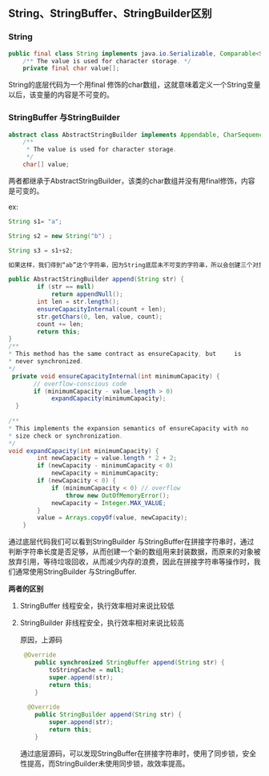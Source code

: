 ##  String、StringBuffer、StringBuilder区别

###   String

```java
public final class String implements java.io.Serializable, Comparable<String>, CharSequence {
    /** The value is used for character storage. */
    private final char value[];
```

String的底层代码为一个用final 修饰的char数组，这就意味着定义一个String变量以后，该变量的内容是不可变的。

### StringBuffer 与StringBuilder

```java
abstract class AbstractStringBuilder implements Appendable, CharSequence {
    /**
     * The value is used for character storage.
     */
    char[] value;

```

两者都继承于AbstractStringBuilder，该类的char数组并没有用final修饰，内容是可变的。

ex:

```java
String s1= "a";

String s2 = new String("b") ;

String s3 = s1+s2;

如果这样，我们得到“ab”这个字符串，因为String底层未不可变的字符串，所以会创建三个对象，都会占用内存，而这三个对象一直都未失去引用，所以jvm无法垃圾回收，造成内存资源的大量浪费，这在我们开发中是不推崇的，而StringBuilder 与StringBuffer则不存在这样的问题。
```

```java
public AbstractStringBuilder append(String str) {
        if (str == null)
            return appendNull();
        int len = str.length();
        ensureCapacityInternal(count + len);
        str.getChars(0, len, value, count);
        count += len;
        return this;
}
/**
* This method has the same contract as ensureCapacity, but 	   is
* never synchronized.
*/
 private void ensureCapacityInternal(int minimumCapacity) {
       // overflow-conscious code
       if (minimumCapacity - value.length > 0)
            expandCapacity(minimumCapacity);
  }
    
/**
* This implements the expansion semantics of ensureCapacity with no
* size check or synchronization.
*/
void expandCapacity(int minimumCapacity) {
        int newCapacity = value.length * 2 + 2;
        if (newCapacity - minimumCapacity < 0)
            newCapacity = minimumCapacity;
        if (newCapacity < 0) {
            if (minimumCapacity < 0) // overflow
                throw new OutOfMemoryError();
            newCapacity = Integer.MAX_VALUE;
        }
        value = Arrays.copyOf(value, newCapacity);
    }
```

通过底层代码我们可以看到StringBuilder 与StringBuffer在拼接字符串时，通过判断字符串长度是否足够，从而创建一个新的数组用来封装数据，而原来的对象被放弃引用，等待垃圾回收，从而减少内存的浪费，因此在拼接字符串等操作时，我们通常使用StringBuilder 与StringBuffer.

**两者的区别**

1. StringBuffer 线程安全，执行效率相对来说比较低

2. StringBuilder 非线程安全，执行效率相对来说比较高

   原因，上源码

   ```java
    @Override
       public synchronized StringBuffer append(String str) {
           toStringCache = null;
           super.append(str);
           return this;
       }
       
     @Override
       public StringBuilder append(String str) {
           super.append(str);
           return this;
       }
   ```

   通过底层源码，可以发现StringBuffer在拼接字符串时，使用了同步锁，安全性提高，而StringBuilder未使用同步锁，故效率提高。

